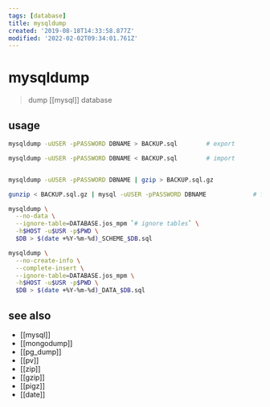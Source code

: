 ```yaml
---
tags: [database]
title: mysqldump
created: '2019-08-18T14:33:58.877Z'
modified: '2022-02-02T09:34:01.761Z'
---
```


# mysqldump

> dump [[mysql]] database

## usage

```sh
mysqldump -uUSER -pPASSWORD DBNAME > BACKUP.sql        # export

mysqldump -uUSER -pPASSWORD DBNAME < BACKUP.sql        # import


mysqldump -uUSER -pPASSWORD DBNAME | gzip > BACKUP.sql.gz				# for encrypted export

gunzip < BACKUP.sql.gz | mysql -uUSER -pPASSWORD DBNAME     		# for encrypted import

mysqldump \
  --no-data \
  --ignore-table=DATABASE.jos_mpm `# ignore tables` \
  -h$HOST -u$USR -p$PWD \
  $DB > $(date +%Y-%m-%d)_SCHEME_$DB.sql

mysqldump \
  --no-create-info \
  --complete-insert \
  --ignore-table=DATABASE.jos_mpm \
  -h$HOST -u$USR -p$PWD \
  $DB > $(date +%Y-%m-%d)_DATA_$DB.sql
```

## see also

- [[mysql]]
- [[mongodump]]
- [[pg_dump]]
- [[pv]]
- [[zip]]
- [[gzip]]
- [[pigz]]
- [[date]]
